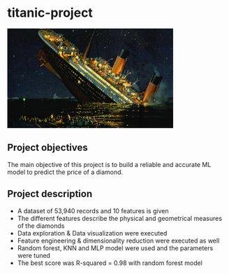 # titanic-project

<img src="https://github.com/UrielV1/titanic-project/blob/master/titanic%20pic.jpg" alt="https://github.com/UrielV1/titanic-project/blob/master/titanic%20pic" width="380"/>

## Project objectives
The main objective of this project is to build a reliable and accurate ML model to predict the price of a diamond. 

## Project description
- A dataset of 53,940 records and 10 features is given
- The different features describe the physical and geometrical measures of the diamonds
- Data exploration & Data visualization were executed
- Feature engineering & dimensionality reduction were executed as well
- Random forest, KNN and MLP model were used and the parameters were tuned
- The best score was R-squared = 0.98 with random forest model
